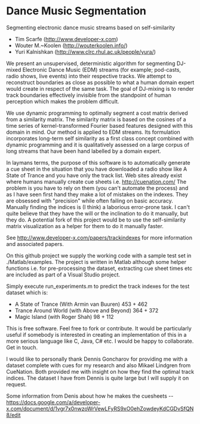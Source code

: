 Dance Music Segmentation
======================

Segmenting electronic dance music streams based on self-similarity

- Tim Scarfe (http://www.developer-x.com)
- Wouter M.~Koolen (http://wouterkoolen.info/)
- Yuri Kalnishkan (http://www.clrc.rhul.ac.uk/people/yura/)

We present an unsupervised, deterministic algorithm for segmenting DJ-mixed Electronic 
Dance Music (EDM) streams (for example; pod-casts, radio shows, live events) into their 
respective tracks. We attempt to reconstruct boundaries as close as possible to what a 
human domain expert would create in respect of the same task. The goal of DJ-mixing is 
to render track boundaries effectively invisible from the standpoint of human perception 
which makes the problem difficult.

We use dynamic programming to optimally segment a cost matrix derived from a similarity matrix. 
The similarity matrix is based on the cosines of a time series of kernel-transformed Fourier 
based features designed with this domain in mind. Our method is applied to EDM streams. 
Its formulation incorporates long-term self similarity as a first class concept combined 
with dynamic programming and it is qualitatively assessed on a large corpus of long streams 
that have been hand labelled by a domain expert.

In laymans terms, the purpose of this software is to automatically generate a cue sheet in
the situation that you have downloaded a radio show like A State of Trance and you have only
the track list. Web sites already exist where humans manually create cue sheets i.e. http://cuenation.com/
The problem is you have to rely on them (you can't automate the process) and as I have seen first 
hand they make a lot of mistakes on the indexes. They are obsessed with "precision" while often failing
on basic accuracy. Manually finding the indices is (I think) a laborious error-prone task. I can't quite believe 
that they have the will or the inclination to do it manually, but they do. A potential fork of this
project would be to use the self-similarity matrix visualization as a helper for them to do it manually faster.

See http://www.developer-x.com/papers/trackindexes for more information and associated papers.

On this github project we supply the working code with a sample test set in ./Matlab/examples.
The project is written in Matlab although some helper functions i.e. for pre-processing the dataset,
extracting cue sheet times etc are included as part of a Visual Studio project.

Simply execute run_experiments.m to predict the track indexes for the test dataset which is:

- A State of Trance (With Armin van Buuren) 453 + 462
- Trance Around World (with Above and Beyond) 364 + 372
- Magic Island (with Roger Shah) 98 + 112

This is free software. Feel free to fork or contribute. It would be particularly useful if somebody 
is interested in creating an implementation of this in a more serious language like C, Java, C# etc. 
I would be happy to collaborate. Get in touch.

I would like to personally thank Dennis Goncharov for providing me with a dataset complete with cues
for my research and also Mikael Lindgren from CueNation. Both provided me with insight on how they
find the optimal track indices. The dataset I have from Dennis is quite large but I will supply it on request.

Some information from Denis about how he makes the cuesheets -- https://docs.google.com/a/developer-x.com/document/d/1vgr7x0nwzoWrVewLFyRS9xO0ehZowdeyKdCGDvSfQN8/edit
